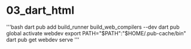 # 03_dart_html

'''bash
dart pub add build_runner build_web_compilers --dev
dart pub global activate webdev
export PATH="$PATH":"$HOME/.pub-cache/bin"
dart pub get
webdev serve
'''
